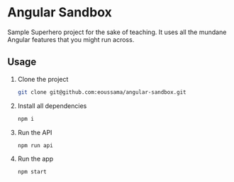 # Angular Sandbox

Sample Superhero project for the sake of teaching. It uses all the mundane Angular features that you might run across.

## Usage

1. Clone the project
    ```sh
    git clone git@github.com:eoussama/angular-sandbox.git
    ```

2. Install all dependencies
    ```sh
    npm i
    ```

3. Run the API
    ```sh
    npm run api
    ```

4. Run the app
    ```sh
    npm start
    ```

